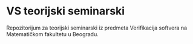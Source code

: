 # VS teorijski seminarski
Repozitorijum za teorijski seminarski iz predmeta Verifikacija softvera na Matematičkom fakultetu u Beogradu.
